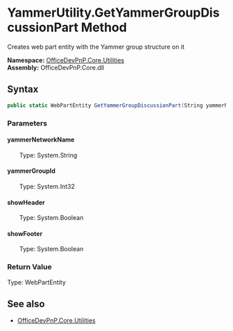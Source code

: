 # YammerUtility.GetYammerGroupDiscussionPart Method  
Creates web part entity with the Yammer group structure on it  

**Namespace:** [OfficeDevPnP.Core.Utilities](OfficeDevPnP.Core.Utilities.md)  
**Assembly:** OfficeDevPnP.Core.dll  
## Syntax
```C#
public static WebPartEntity GetYammerGroupDiscussionPart(String yammerNetworkName, Int32 yammerGroupId, Boolean showHeader, Boolean showFooter)
```
### Parameters
#### yammerNetworkName  
&emsp;&emsp;Type: System.String  

#### yammerGroupId  
&emsp;&emsp;Type: System.Int32  

#### showHeader  
&emsp;&emsp;Type: System.Boolean  

#### showFooter  
&emsp;&emsp;Type: System.Boolean  

### Return Value
Type: WebPartEntity  


## See also
- [OfficeDevPnP.Core.Utilities](OfficeDevPnP.Core.Utilities.md)
